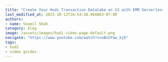 ```yaml
---
title: "Create Your Hudi Transaction Datalake on S3 with EMR Serverless for Beginners in fun and easy way"
last_modified_at: 2023-10-13T16:54:38.964863-07:00
authors:
- name: Soumil Shah
category: blog
image: /assets/images/hudi-video-page-default.png
navigate: "https://www.youtube.com/watch?v=oBoCPaw_kjE"
tags:
- hudi
- video guides
---
```

